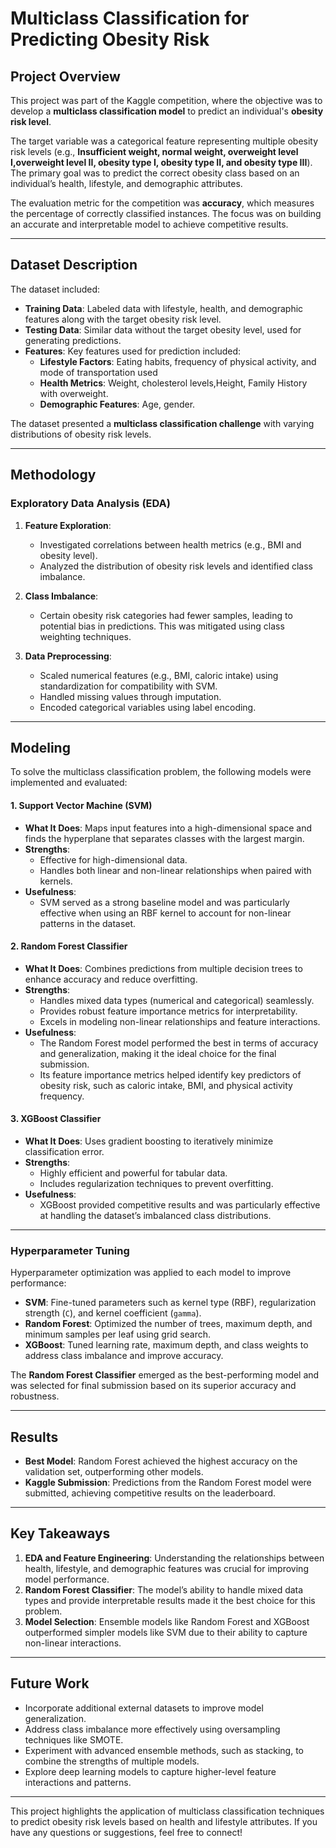 # Multiclass Classification for Predicting Obesity Risk  

## Project Overview  
This project was part of the Kaggle competition, where the objective was to develop a **multiclass classification model** to predict an individual's **obesity risk level**.  

The target variable was a categorical feature representing multiple obesity risk levels (e.g., **Insufficient weight, normal weight, overweight level I,overweight level II, obesity type I, obesity type II, and obesity type III**). The primary goal was to predict the correct obesity class based on an individual’s health, lifestyle, and demographic attributes.  

The evaluation metric for the competition was **accuracy**, which measures the percentage of correctly classified instances. The focus was on building an accurate and interpretable model to achieve competitive results.  

---

## Dataset Description  
The dataset included:  
- **Training Data**: Labeled data with lifestyle, health, and demographic features along with the target obesity risk level.  
- **Testing Data**: Similar data without the target obesity level, used for generating predictions.  
- **Features**: Key features used for prediction included:  
  - **Lifestyle Factors**: Eating habits, frequency of physical activity, and mode of transportation used   
  - **Health Metrics**: Weight, cholesterol levels,Height, Family History with overweight.  
  - **Demographic Features**: Age, gender.  

The dataset presented a **multiclass classification challenge** with varying distributions of obesity risk levels.  

---

## Methodology  

### Exploratory Data Analysis (EDA)  
1. **Feature Exploration**:  
   - Investigated correlations between health metrics (e.g., BMI and obesity level).  
   - Analyzed the distribution of obesity risk levels and identified class imbalance.  

2. **Class Imbalance**:  
   - Certain obesity risk categories had fewer samples, leading to potential bias in predictions. This was mitigated using class weighting techniques.  

3. **Data Preprocessing**:  
   - Scaled numerical features (e.g., BMI, caloric intake) using standardization for compatibility with SVM.  
   - Handled missing values through imputation.  
   - Encoded categorical variables using label encoding.    

---

## Modeling  
To solve the multiclass classification problem, the following models were implemented and evaluated:  

#### 1. Support Vector Machine (SVM)  
- **What It Does**: Maps input features into a high-dimensional space and finds the hyperplane that separates classes with the largest margin.  
- **Strengths**:  
  - Effective for high-dimensional data.  
  - Handles both linear and non-linear relationships when paired with kernels.  
- **Usefulness**:  
  - SVM served as a strong baseline model and was particularly effective when using an RBF kernel to account for non-linear patterns in the dataset.  

#### 2. Random Forest Classifier  
- **What It Does**: Combines predictions from multiple decision trees to enhance accuracy and reduce overfitting.  
- **Strengths**:  
  - Handles mixed data types (numerical and categorical) seamlessly.  
  - Provides robust feature importance metrics for interpretability.  
  - Excels in modeling non-linear relationships and feature interactions.  
- **Usefulness**:  
  - The Random Forest model performed the best in terms of accuracy and generalization, making it the ideal choice for the final submission.  
  - Its feature importance metrics helped identify key predictors of obesity risk, such as caloric intake, BMI, and physical activity frequency.  

#### 3. XGBoost Classifier  
- **What It Does**: Uses gradient boosting to iteratively minimize classification error.  
- **Strengths**:  
  - Highly efficient and powerful for tabular data.  
  - Includes regularization techniques to prevent overfitting.  
- **Usefulness**:  
  - XGBoost provided competitive results and was particularly effective at handling the dataset’s imbalanced class distributions.  

---

### Hyperparameter Tuning  
Hyperparameter optimization was applied to each model to improve performance:  
- **SVM**: Fine-tuned parameters such as kernel type (RBF), regularization strength (`C`), and kernel coefficient (`gamma`).  
- **Random Forest**: Optimized the number of trees, maximum depth, and minimum samples per leaf using grid search.  
- **XGBoost**: Tuned learning rate, maximum depth, and class weights to address class imbalance and improve accuracy.  

The **Random Forest Classifier** emerged as the best-performing model and was selected for final submission based on its superior accuracy and robustness.  

---

## Results  
- **Best Model**: Random Forest achieved the highest accuracy on the validation set, outperforming other models.  
- **Kaggle Submission**: Predictions from the Random Forest model were submitted, achieving competitive results on the leaderboard.  

---

## Key Takeaways  
1. **EDA and Feature Engineering**: Understanding the relationships between health, lifestyle, and demographic features was crucial for improving model performance.  
2. **Random Forest Classifier**: The model’s ability to handle mixed data types and provide interpretable results made it the best choice for this problem.  
3. **Model Selection**: Ensemble models like Random Forest and XGBoost outperformed simpler models like SVM due to their ability to capture non-linear interactions.  

---

## Future Work  
- Incorporate additional external datasets to improve model generalization.  
- Address class imbalance more effectively using oversampling techniques like SMOTE.  
- Experiment with advanced ensemble methods, such as stacking, to combine the strengths of multiple models.  
- Explore deep learning models to capture higher-level feature interactions and patterns.  

---

This project highlights the application of multiclass classification techniques to predict obesity risk levels based on health and lifestyle attributes. If you have any questions or suggestions, feel free to connect!  
